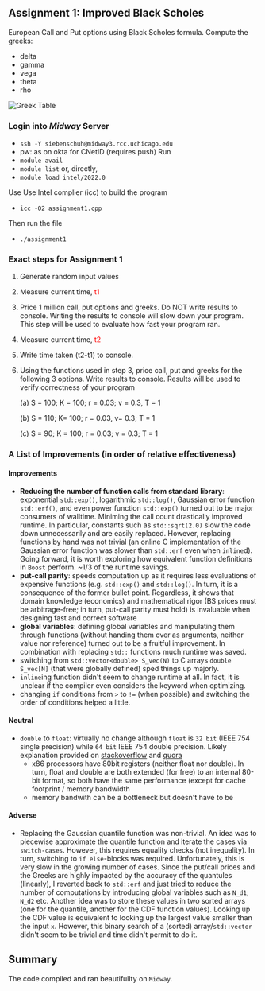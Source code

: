 ## Assignment 1: Improved Black Scholes
European Call and Put options using Black Scholes formula. Compute the greeks: 
- delta
- gamma
- vega
- theta
- rho

![Greek Table](greeks_table.png)

### Login into *Midway* Server
- `ssh -Y siebenschuh@midway3.rcc.uchicago.edu`
- pw: as on okta for CNetID (requires push)
Run
- `module avail`
- `module list`
or, directly, 
- `module load intel/2022.0`

Use Use Intel complier (icc) to build the program
- `icc -O2 assignment1.cpp`

Then run the file 
- `./assignment1`

### Exact steps for Assignment 1
1. Generate random input values
2. Measure current time, <font color='red'>t1</font>
3. Price 1 million call, put options and greeks. Do NOT write results to console. Writing the results to console will slow down your program.  This step will be used to evaluate how fast your program ran.
4. Measure current time, <font color='red'>t2</font>
5. Write time taken (t2-t1) to console.
6. Using the functions used in step 3, price call, put and greeks for the following 3 options. Write results to console. Results will be used to verify correctness of your program

    (a)   S = 100; K = 100; r = 0.03; v = 0.3, T = 1
    
    (b)   S = 110; K= 100; r = 0.03, v= 0.3; T = 1
    
    (c)   S = 90; K = 100; r = 0.03; v = 0.3; T = 1
    
### A List of Improvements (in order of relative effectiveness)

#### Improvements 
- **Reducing the number of function calls from standard library**: exponential `std::exp()`, logarithmic `std::log()`, Gaussian error function `std::erf()`, and even power function `std::exp()` turned out to be major consumers of walltime. Miniming the call count drastically improved runtime. In particular, constants such as `std::sqrt(2.0)` slow the code down unnecessarily and are easily replaced. However, replacing functions by hand was not trivial (an online C implementation of the Gaussian error function was slower than `std::erf` even when `inline`d). Going forward, it is worth exploring how equivalent function definitions in `Boost` perform. ~1/3 of the runtime savings. 
- **put-call parity**: speeds computation up as it requires less evaluations of expensive functions (e.g. `std::exp()` and `std::log()`. In turn, it is a consequence of the former bullet point. Regardless, it shows that domain knowledge (economics) and mathematical rigor (BS prices must be arbitrage-free; in turn, put-call parity must hold) is invaluable when designing fast and correct software
- **global variables**: defining global variables and manipulating them through functions (without handing them over as arguments, neither value nor reference) turned out to be a fruitful improvement. In combination with replacing `std::` functions much runtime was saved.
- switching from `std::vector<double> S_vec(N)` to C arrays `double S_vec[N]` (that were globally defined) sped things up majorly.  
- `inline`ing function didn't seem to change runtime at all. In fact, it is unclear if the compiler even considers the keyword when optimizing.
- changing `if` conditions from `>` to `!=` (when possible) and switching the order of conditions helped a little. 

#### Neutral
- `double` to `float`: virtually no change although `float` is `32 bit` (IEEE 754 single precision) while `64 bit` IEEE 754 double precision. Likely explanation provided on [stackoverflow](https://stackoverflow.com/questions/4584637/double-or-float-which-is-faster#:~:text=Floats%20are%20faster%20than%20doubles,half%20the%20space%20per%20number.) and [quora](https://www.quora.com/Is-double-faster-than-float-in-C)
    - x86 processors have 80bit registers (neither float nor double). In turn, float and double are both extended (for free) to an internal 80-bit format, so both have the same performance (except for cache footprint / memory bandwidth
    - memory bandwith can be a bottleneck but doesn't have to be
    
#### Adverse
- Replacing the Gaussian quantile function was non-trivial. An idea was to piecewise approximate the quantile function and iterate the cases via `switch-cases`. However, this requires equality checks (not inequality). In turn, switching to `if else`-blocks was required. Unfortunately, this is very slow in the growing number of cases. Since the put/call prices and the Greeks are highly impacted by the accuracy of the quantules (linearly), I reverted back to `std::erf` and just tried to reduce the number of computations by introducing global variables such as `N_d1`, `N_d2` etc.
Another idea was to store these values in two sorted arrays (one for the quantile, another for the CDF function values). Looking up the CDF value is equivalent to looking up the largest value smaller than the input `x`. However, this binary search of a (sorted) array/`std::vector` didn't seem to be trivial and time didn't permit to do it. 

## Summary
The code compiled and ran beautifullty on `Midway`.